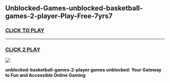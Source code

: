 
## Unblocked-Games-unblocked-basketball-games-2-player-Play-Free-7yrs7
<h3>
<a href="https://premium76.site?title=unblocked-basketball-games-2-player&ref=17A">CLICK TO PLAY</a></h3>
<hr>

<h3>
<a href="https://premium76.site?title=unblocked-basketball-games-2-player&ref=17A">CLICK 2 PLAY</a>
  
</h3>

<a href="https://premium76.site?title=unblocked-basketball-games-2-player&ref=17A"><img src="https://clearcache.store/games.png"></a>


**unblocked-basketball-games-2-player games unblocked: Your Gateway to Fun and Accessible Online Gaming**

